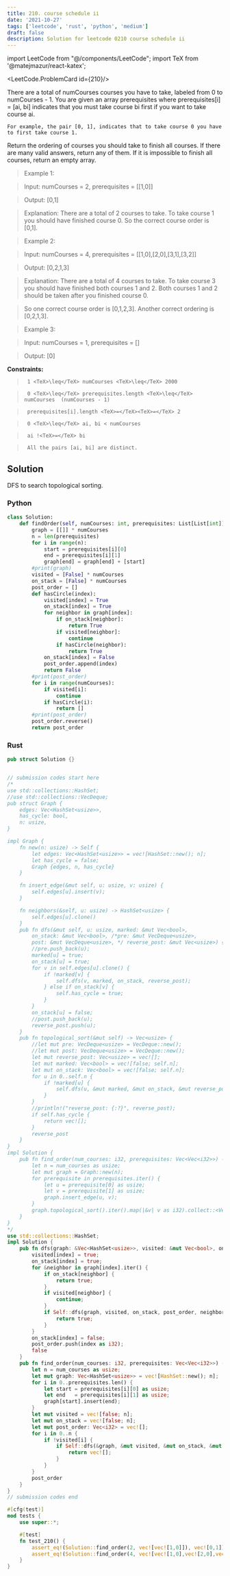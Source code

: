 ```yaml
---
title: 210. course schedule ii
date: '2021-10-27'
tags: ['leetcode', 'rust', 'python', 'medium']
draft: false
description: Solution for leetcode 0210 course schedule ii
---
```

import LeetCode from "@/components/LeetCode";
import TeX from '@matejmazur/react-katex';

<LeetCode.ProblemCard id={210}/>
 

  There are a total of numCourses courses you have to take, labeled from 0 to numCourses - 1. You are given an array prerequisites where prerequisites[i] <TeX>=</TeX> [ai, bi] indicates that you must take course bi first if you want to take course ai.

  

  	For example, the pair [0, 1], indicates that to take course 0 you have to first take course 1.

  

  Return the ordering of courses you should take to finish all courses. If there are many valid answers, return any of them. If it is impossible to finish all courses, return an empty array.

   

 >   Example 1:

  

 >   Input: numCourses <TeX>=</TeX> 2, prerequisites <TeX>=</TeX> [[1,0]]

 >   Output: [0,1]

 >   Explanation: There are a total of 2 courses to take. To take course 1 you should have finished course 0. So the correct course order is [0,1].

  

 >   Example 2:

  

 >   Input: numCourses <TeX>=</TeX> 4, prerequisites <TeX>=</TeX> [[1,0],[2,0],[3,1],[3,2]]

 >   Output: [0,2,1,3]

 >   Explanation: There are a total of 4 courses to take. To take course 3 you should have finished both courses 1 and 2. Both courses 1 and 2 should be taken after you finished course 0.

 >   So one correct course order is [0,1,2,3]. Another correct ordering is [0,2,1,3].

  

 >   Example 3:

  

 >   Input: numCourses <TeX>=</TeX> 1, prerequisites <TeX>=</TeX> []

 >   Output: [0]

  

   

  **Constraints:**

  

 >   	1 <TeX>\leq</TeX> numCourses <TeX>\leq</TeX> 2000

 >   	0 <TeX>\leq</TeX> prerequisites.length <TeX>\leq</TeX> numCourses  (numCourses - 1)

 >   	prerequisites[i].length <TeX>=</TeX><TeX>=</TeX> 2

 >   	0 <TeX>\leq</TeX> ai, bi < numCourses

 >   	ai !<TeX>=</TeX> bi

 >   	All the pairs [ai, bi] are distinct.


## Solution
DFS to search topological sorting. 
### Python
```python
class Solution:
    def findOrder(self, numCourses: int, prerequisites: List[List[int]]) -> List[int]:
        graph = [[]] * numCourses
        n = len(prerequisites)
        for i in range(n):
            start = prerequisites[i][0]
            end = prerequisites[i][1]
            graph[end] = graph[end] + [start]
        #print(graph)
        visited = [False] * numCourses
        on_stack = [False] * numCourses
        post_order = []
        def hasCircle(index):
            visited[index] = True
            on_stack[index] = True
            for neighbor in graph[index]:
                if on_stack[neighbor]:
                    return True
                if visited[neighbor]:
                    continue
                if hasCircle(neighbor):
                    return True
            on_stack[index] = False
            post_order.append(index)
            return False
        #print(post_order)
        for i in range(numCourses):
            if visited[i]:
                continue
            if hasCircle(i):
                return []
        #print(post_order)
        post_order.reverse()
        return post_order
```
### Rust
```rust
pub struct Solution {}


// submission codes start here
/*
use std::collections::HashSet;
//use std::collections::VecDeque;
pub struct Graph {
    edges: Vec<HashSet<usize>>,
    has_cycle: bool,
    n: usize,
}

impl Graph {
    fn new(n: usize) -> Self {
        let edges: Vec<HashSet<usize>> = vec![HashSet::new(); n];
        let has_cycle = false;
        Graph {edges, n, has_cycle}
    }

    fn insert_edge(&mut self, u: usize, v: usize) {
        self.edges[u].insert(v);
    }

    fn neighbors(&self, u: usize) -> HashSet<usize> {
        self.edges[u].clone()
    }
    pub fn dfs(&mut self, u: usize, marked: &mut Vec<bool>, 
        on_stack: &mut Vec<bool>, /*pre: &mut VecDeque<usize>, 
        post: &mut VecDeque<usize>, */ reverse_post: &mut Vec<usize>) {
        //pre.push_back(u);
        marked[u] = true;
        on_stack[u] = true;
        for v in self.edges[u].clone() {
            if !marked[v] {
                self.dfs(v, marked, on_stack, reverse_post);
            } else if on_stack[v] {
                self.has_cycle = true;
            } 
        }
        on_stack[u] = false;
        //post.push_back(u);
        reverse_post.push(u);
    }
    pub fn topological_sort(&mut self) -> Vec<usize> {
        //let mut pre: VecDeque<usize> = VecDeque::new(); 
        //let mut post: VecDeque<usize> = VecDeque::new();
        let mut reverse_post: Vec<usize> = vec![];
        let mut marked: Vec<bool> = vec![false; self.n];
        let mut on_stack: Vec<bool> = vec![false; self.n];
        for u in 0..self.n {
            if !marked[u] {
                self.dfs(u, &mut marked, &mut on_stack, &mut reverse_post);
            }
        }
        //println!("reverse_post: {:?}", reverse_post);
        if self.has_cycle {
            return vec![];
        }
        reverse_post
    }
}
impl Solution {
    pub fn find_order(num_courses: i32, prerequisites: Vec<Vec<i32>>) -> Vec<i32> {
        let n = num_courses as usize;
        let mut graph = Graph::new(n);
        for prerequisite in prerequisites.iter() {
            let u = prerequisite[0] as usize;
            let v = prerequisite[1] as usize;
            graph.insert_edge(u, v);
        }
        graph.topological_sort().iter().map(|&v| v as i32).collect::<Vec<i32>>()
    }
}
*/
use std::collections::HashSet;
impl Solution {
    pub fn dfs(graph: &Vec<HashSet<usize>>, visited: &mut Vec<bool>, on_stack: &mut Vec<bool>, post_order: &mut Vec<i32>, index: usize) -> bool {
        visited[index] = true;
        on_stack[index] = true;
        for &neighbor in graph[index].iter() {
            if on_stack[neighbor] {
                return true;
            }
            if visited[neighbor] {
                continue;
            }
            if Self::dfs(graph, visited, on_stack, post_order, neighbor) {
                return true;
            }
        }
        on_stack[index] = false;
        post_order.push(index as i32);
        false
    }
    pub fn find_order(num_courses: i32, prerequisites: Vec<Vec<i32>>) -> Vec<i32> {
        let n = num_courses as usize;
        let mut graph: Vec<HashSet<usize>> = vec![HashSet::new(); n];
        for i in 0..prerequisites.len() {
            let start = prerequisites[i][0] as usize;
            let end   = prerequisites[i][1] as usize;
            graph[start].insert(end);
        }
        let mut visited = vec![false; n];
        let mut on_stack = vec![false; n];
        let mut post_order: Vec<i32> = vec![];
        for i in 0..n {
            if !visited[i] {
                if Self::dfs(&graph, &mut visited, &mut on_stack, &mut post_order, i) {
                    return vec![];
                }
            }
        }
        post_order
    }
}
// submission codes end

#[cfg(test)]
mod tests {
    use super::*;

    #[test]
    fn test_210() {
        assert_eq!(Solution::find_order(2, vec![vec![1,0]]), vec![0,1]);
        assert_eq!(Solution::find_order(4, vec![vec![1,0],vec![2,0],vec![3,1],vec![3,2]]), vec![0,1,2,3]);
    }
}

```
